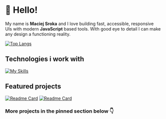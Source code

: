 # 👋 Hello!
My name is **Maciej Sroka** and I love building fast, accessible, responsive UIs with modern **JavaScript** based tools. With good eye to detail I can make any design a functioning reality.

[![Top Langs](https://github-readme-stats.vercel.app/api/top-langs/?username=husky93&theme=apprentice&layout=compact)](https://github.com/anuraghazra/github-readme-stats)

## Technologies i work with
[![My Skills](https://skillicons.dev/icons?i=js,ts,react,html,css,redux,styledcomponents,sass,webpack,vite,next,firebase,jest,git&perline=7)](https://skillicons.dev)

## Featured projects
[![Readme Card](https://github-readme-stats.vercel.app/api/pin/?username=husky93&repo=social-blogging-platform&theme=apprentice)](https://github.com/husky93/social-blogging-platform)
[![Readme Card](https://github-readme-stats.vercel.app/api/pin/?username=husky93&repo=portfolio&theme=apprentice)](https://github.com/husky93/portfolio)

### More projects in the pinned section below 👇
<!---
husky93/husky93 is a ✨ special ✨ repository because its `README.md` (this file) appears on your GitHub profile.
You can click the Preview link to take a look at your changes.
--->
